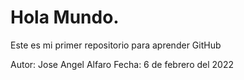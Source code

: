 # Hola Mundo.
Este es mi primer repositorio para aprender GitHub

Autor: Jose Angel Alfaro
Fecha: 6 de febrero del 2022

